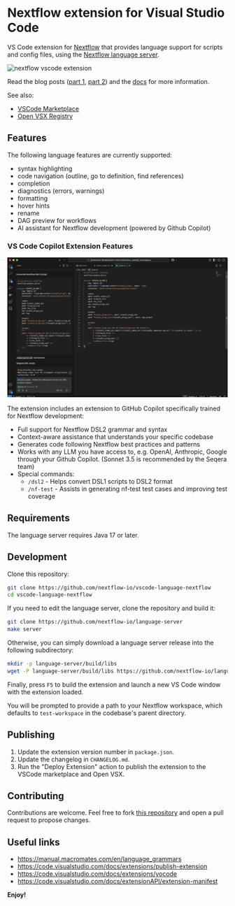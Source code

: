 # Nextflow extension for Visual Studio Code

VS Code extension for [Nextflow](https://www.nextflow.io/) that provides language support for scripts and config files, using the [Nextflow language server](https://github.com/nextflow-io/language-server).

![nextflow vscode extension](images/vscode-nextflow.png)

Read the blog posts ([part 1](https://seqera.io/blog/modernizing-nextflow-developer-experience/), [part 2](https://seqera.io/blog/modernizing-nextflow-developer-experience-part-2/)) and the [docs](https://nextflow.io/docs/latest/vscode.html) for more information.

See also:

- [VSCode Marketplace](https://marketplace.visualstudio.com/items?itemName=nextflow.nextflow)
- [Open VSX Registry](https://www.open-vsx.org/extension/nextflow/nextflow)

## Features

The following language features are currently supported:

- syntax highlighting
- code navigation (outline, go to definition, find references)
- completion
- diagnostics (errors, warnings)
- formatting
- hover hints
- rename
- DAG preview for workflows
- AI assistant for Nextflow development (powered by Github Copilot)

### VS Code Copilot Extension Features

![VS Code Copilot Extension](images/vscode-copilot-extension.png)

The extension includes an extension to GitHub Copilot specifically trained for Nextflow development:

- Full support for Nextflow DSL2 grammar and syntax
- Context-aware assistance that understands your specific codebase
- Generates code following Nextflow best practices and patterns
- Works with any LLM you have access to, e.g. OpenAI, Anthropic, Google through your Github Copilot. (Sonnet 3.5 is recommended by the Seqera team)
- Special commands:
  - `/dsl2` - Helps convert DSL1 scripts to DSL2 format
  - `/nf-test` - Assists in generating nf-test test cases and improving test coverage

## Requirements

The language server requires Java 17 or later.

## Development

Clone this repository:

```bash
git clone https://github.com/nextflow-io/vscode-language-nextflow
cd vscode-language-nextflow
```

If you need to edit the language server, clone the repository and build it:

```bash
git clone https://github.com/nextflow-io/language-server
make server
```

Otherwise, you can simply download a language server release into the following subdirectory:

```bash
mkdir -p language-server/build/libs
wget -P language-server/build/libs https://github.com/nextflow-io/language-server/releases/download/$VERSION/language-server-all.jar
```

Finally, press `F5` to build the extension and launch a new VS Code window with the extension loaded.

You will be prompted to provide a path to your Nextflow workspace, which defaults to `test-workspace` in the codebase's parent directory.

## Publishing

1. Update the extension version number in `package.json`.
2. Update the changelog in `CHANGELOG.md`.
3. Run the "Deploy Extension" action to publish the extension to the VSCode marketplace and Open VSX.

## Contributing

Contributions are welcome. Feel free to fork [this repository](https://github.com/nextflow-io/vscode-language-nextflow) and open a pull request to propose changes.

## Useful links

* https://manual.macromates.com/en/language_grammars
* https://code.visualstudio.com/docs/extensions/publish-extension
* https://code.visualstudio.com/docs/extensions/yocode
* https://code.visualstudio.com/docs/extensionAPI/extension-manifest

**Enjoy!**
